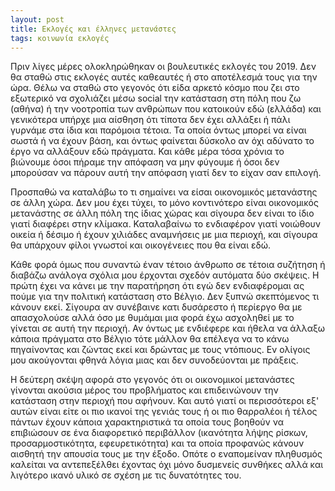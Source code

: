 ```yaml
---
layout: post
title: Εκλογές και έλληνες μετανάστες
tags: κοινωνία εκλογές
---
```


Πριν λίγες μέρες ολοκληρώθηκαν οι βουλευτικές εκλογές του 2019. Δεν θα
σταθώ στις εκλογές αυτές καθεαυτές ή στο αποτέλεσμά τους για την ώρα.
Θέλω να σταθώ στο γεγονός ότι είδα αρκετό κόσμο που ζει στο εξωτερικό
να σχολιάζει μέσω social την κατάσταση στη πόλη που ζω (αθήνα) ή την
νοοτροπία των ανθρώπων που κατοικούν εδώ (ελλάδα) και γενικότερα υπήρχε
μια αίσθηση ότι τίποτα δεν έχει αλλάξει ή πάλι γυρνάμε στα ίδια και
παρόμοια τέτοια. Τα οποία όντως μπορεί να είναι σωστά ή να έχουν βάση,
και όντως φαίνεται δύσκολο αν όχι αδύνατο το έργο να αλλάξουν εδώ
πράγματα. Και κάθε μέρα τόσα χρόνια το βιώνουμε όσοι πήραμε την
απόφαση να μην φύγουμε ή όσοι δεν μπορούσαν να πάρουν αυτή την απόφαση
γιατί δεν το είχαν σαν επιλογή.

<!--more-->

Προσπαθώ να καταλάβω το τι σημαίνει να είσαι οικονομικός μετανάστης σε
άλλη χώρα. Δεν μου έχει τύχει, το μόνο κοντινότερο είναι οικονομικός
μετανάστης σε άλλη πόλη της ίδιας χώρας και σίγουρα δεν είναι το ίδιο
γιατί διαφέρει στην κλίμακα. Καταλαβαίνω το ενδιαφέρον γιατί νοιώθουν
οικεία ή δέσιμο ή έχουν χιλιάδες αναμνήσεις με μια περιοχή, και
σίγουρα θα υπάρχουν φίλοι γνωστοί και οικογένειες που θα είναι εδώ.

Κάθε φορά όμως που συναντώ έναν τέτοιο άνθρωπο σε τέτοια συζήτηση ή
διαβάζω ανάλογα σχόλια μου έρχονται σχεδόν αυτόματα δύο σκέψεις. Η
πρώτη έχει να κάνει με την παρατήρηση ότι εγώ δεν ενδιαφέρομαι ας
πούμε για την πολιτική κατάσταση στο Βέλγιο. Δεν ξυπνώ σκεπτόμενος τι
κάνουν εκεί. Σίγουρα αν συνέβαινε κατι δυσάρεστο ή περίεργο θα με
απασχολούσε αλλά όσο με θυμάμαι μια φορά έχω ασχοληθεί με το γίνεται
σε αυτή την περιοχή. Αν όντως με ενδιέφερε και ήθελα να άλλαξω κάποια
πράγματα στο Βέλγιο τότε μάλλον θα επέλεγα να το κάνω πηγαίνοντας και
ζώντας εκεί και δρώντας με τους ντόπιους. Εν ολίγοις μου ακούγονται
φθηνά λόγια μιας και δεν συνοδεύονται με πράξεις.

Η δεύτερη σκέψη αφορά στο γεγονός ότι οι οικονομικοί μετανάστες
γίνονται ακούσια μέρος του προβλήματος και επιδεινώνουν
την κατάσταση στην περιοχή που αφήνουν. Και αυτό γιατί οι
περισσότεροι εξ' αυτών είναι είτε οι πιο ικανοί της γενιάς τους ή οι
πιο θαρραλέοι ή τέλος πάντων έχουν κάποια χαρακτηριστικά τα οποία
τους βοηθούν να επιβιώσουν σε ένα διαφορετικό περιβάλλον
(ικανότητα λήψης ρίσκων, προσαρμοστικότητα, εφευρετικότητα) και τα
οποία προφανώς κάνουν αισθητή την απουσία τους με την έξοδο. Οπότε ο
εναπομείναν πληθυσμός καλείται να αντεπεξέλθει έχοντας όχι μόνο
δυσμενείς συνθήκες αλλά και λιγότερο ικανό υλικό σε σχέση με τις
δυνατότητες του.
